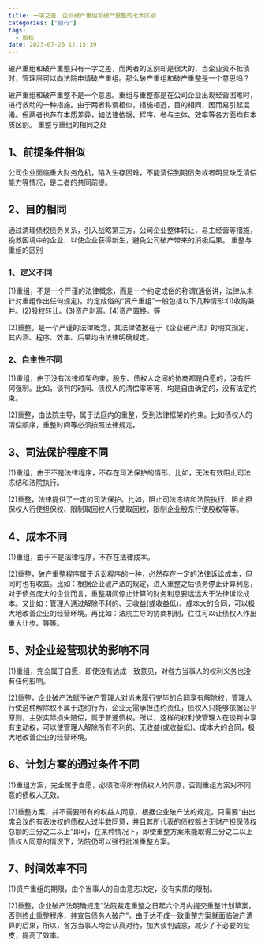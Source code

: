 ```yaml
---
title: 一字之差，企业破产重组和破产重整的七大区别
categories: ["投行"]
tags:
  - 股权
date: 2023-07-26 12:15:39
---
```


破产重组和破产重整只有一字之差，而两者的区别却是很大的，当企业资不抵债时，管理层可以向法院申请破产重组。那么破产重组和破产重整是一个意思吗？

破产重组和破产重整不是一个意思。重组与重整都是在公司企业出现经营困难时，进行救助的一种措施。由于两者称谓相似，措施相近，目的相同，因而易引起混淆。但两者也存在本质差异，如法律依据、程序、参与主体、效率等各方面均有本质区别。
重整与重组的相同之处

## 1、前提条件相似

公司企业面临重大财务危机，陷入生存困难，不能清偿到期债务或者明显缺乏清偿能力等情况，是二者的共同前提。

## 2、目的相同

通过清理债权债务关系，引入战略第三方，公司企业整体转让，易主经营等措施，挽救困境中的企业，以使企业获得新生，避免公司破产带来的消极后果。
重整与重组的区别
### 1、定义不同

(1)重组，不是一个严谨的法律概念，而是一个约定成俗的称谓(通俗讲，法律从未针对重组作出任何规定)。约定成俗的“资产重组”一般包括以下几种情形:(1)收购兼并。(2)股权转让。(3)资产剥离。(4)资产置换。等

(2)重整，是一个严谨的法律概念，其法律依据在于《企业破产法》的明文规定，其内涵、程序、效率、后果均由法律明确规定。

### 2、自主性不同

(1)重组，由于没有法律框架约束，股东、债权人之间的协商都是自愿的，没有任何强制。比如，谈判的时间、债权人的清偿率等等，均是自由确定的，没有法定约束。

(2)重整，由法院主导，属于法庭内的重整，受到法律框架的约束。比如债权人的清偿顺序，重整时间等必须按照法律规定。

## 3、司法保护程度不同

(1)重组，由于不是法律程序，不存在司法保护的情形，比如，无法有效阻止司法冻结和法院执行。

(2)重整，法律提供了一定的司法保护。比如，阻止司法冻结和法院执行、阻止担保权人行使担保权、限制取回权人行使取回权，限制企业股东行使股权等等。

## 4、成本不同

(1)重组，由于不是法律程序，不存在法律成本。

(2)重整，破产重整程序属于诉讼程序的一种，必然存在一定的法律诉讼成本，但同时也有收益。比如：根据企业破产法的规定，进入重整之后债务停止计算利息，对于债务庞大的企业而言，重整期间停止计算的财务利息要远远大于法律诉讼成本。又比如：管理人通过解除不利的、无收益(或收益低)、成本大的合同，可以极大地改善企业的经营环境。再比如：法院主导的协商机制，往往可以让债权人作出重大让步。等等。

## 5、对企业经营现状的影响不同

(1)重组，完全属于自愿，即使没有达成一致意见，对各方当事人的权利义务也没有任何影响。

(2)重整，企业破产法赋予破产管理人对尚未履行完毕的合同享有解除权，管理人行使这种解除权不属于违约行为，企业无需承担违约责任，债权人只能够依据公平原则，主张实际损失赔偿，属于普通债权。所以，这样的权利使管理人在谈判中享有主动权，可以使管理人解除所有不利的、无收益(或收益低)、成本大的合同，极大地改善企业的经营环境。

## 6、计划方案的通过条件不同

(1)重组方案，完全属于自愿，必须取得所有债权人的同意，否则重组方案对不同意的债权人无效。

(2)重整方案，并不需要所有的权益人同意，根据企业破产法的规定，只需要“由出席会议的有表决权的债权人过半数同意，并且其所代表的债权额占无财产担保债权总额的三分之二以上”即可，在某种情况下，即使重整方案未能取得三分之二以上债权人同意的情况下，法院仍可以强行批准重整方案。

## 7、时间效率不同

(1)资产重组的期限，由个当事人的自由意志决定，没有实质的限制。

(2)重整，企业破产法明确规定“法院裁定重整之日起六个月内提交重整计划草案，否则终止重整程序，并宣告债务人破产”。由于达不成一致重整方案就面临破产清算的后果，所以，各方当事人均会认真对待，加大谈判诚意，减少了不必要的扯皮，提高了效率。